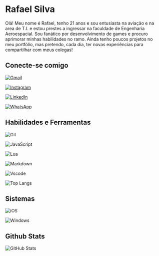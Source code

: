 # Rafael Silva
Olá! Meu nome é Rafael, tenho 21 anos e sou entusiasta na aviação e na area de T.I. e estou prestes a ingressar na faculdade de Engenharia Aeroespacial. Sou fanático por desenvolvimento de games e procuro aprimorar minhas habilidades no ramo. Ainda tenho poucos projetos no meu portfólio, mas pretendo, cada dia, ter novas experiências para compartilhar com meus colegas!

## Conecte-se comigo
[![Gmail](https://img.shields.io/badge/Gmail-333333?style=for-the-badge&logo=gmail&logoColor=red)](mailto:danielnestrovik504@gmail.com)

[![Instagram](https://img.shields.io/badge/-Instagram-%23E4405F?style=for-the-badge&logo=instagram&logoColor=white)](https://www.instagram.com/_rafaelsj/)

[![LinkedIn](https://img.shields.io/badge/LinkedIn-0077B5?style=for-the-badge&logo=linkedin&logoColor=white)](https://www.linkedin.com/in/rafael-silva-b00783263/)

[![WhatsApp](https://img.shields.io/badge/WhatsApp-25D366?style=for-the-badge&logo=whatsapp&logoColor=white)](https://wa.me/+5561995282549)


##  Habilidades e Ferramentas
![Git](https://img.shields.io/badge/GIT-black?style=for-the-badge&logo=git&logoColor=E44C30)

![JavaScript](https://img.shields.io/badge/JavaScript-black?style=for-the-badge&logo=javascript&logoColor=F7DF1E)

![Lua](https://img.shields.io/badge/Lua-black?style=for-the-badge&logo=lua&logoColor=276DC3)

![Markdown](https://img.shields.io/badge/Markdown-000?style=for-the-badge&logo=markdown)

![Vscode](https://img.shields.io/badge/Vscode-black?style=for-the-badge&logo=visual-studio-code&logoColor=007ACC)

![Top Langs](https://github-readme-stats-git-masterrstaa-rickstaa.vercel.app/api/top-langs/?username=rafaelsj2002&layout=compact&bg_color=000&border_color=FF69B4&title_color=FF69B4&text_color=FFF)

## Sistemas
![iOS](https://img.shields.io/badge/iOS-000000?style=for-the-badge&logo=ios)

![Windows](https://img.shields.io/badge/Windows-000?style=for-the-badge&logo=windows&logoColor=2CA5E0)


## Github Stats
![GitHub Stats](https://github-readme-stats.vercel.app/api?username=rafaelsj2002&theme=transparent&bg_color=000&border_color=FF69B4&show_icons=true&icon_color=FF69B4&title_color=FF69B4&text_color=FFF)


